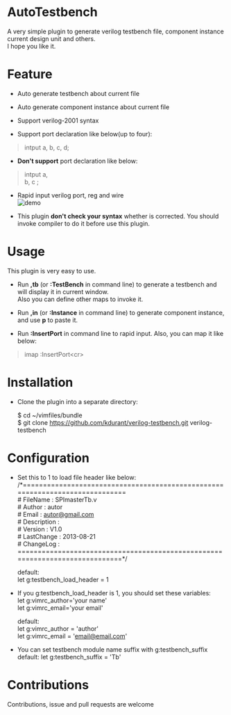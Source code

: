 # AutoTestbench  
A very simple plugin to generate verilog testbench file, component instance current design unit and others.   
I hope you like it.

# Feature  
* Auto generate testbench about current file  

* Auto generate component instance about current file

* Support verilog-2001 syntax

* Support port declaration like below(up to four):   
>intput      a, b, c, d;  

* **Don't support** port declaration like below:  
>intput      a,  
> b, c ;  

* Rapid input verilog port, reg and wire  
  ![demo](https://f.cloud.github.com/assets/2704364/1078773/9e416ede-1533-11e3-8a98-4f5ddfdf0dd6.gif)

* This plugin **don't check your syntax** whether is corrected. You should 
invoke compiler to do it before use this plugin.

# Usage
This plugin is very easy to use.  
* Run **,tb** (or **:TestBench** in command line) to generate a testbench and will display it in current window.  
Also you can define other maps to invoke it.  

* Run **,in** (or **:Instance** in command line) to generate component instance, and use **p** to paste it.  

* Run **:InsertPort** in command line to rapid input. Also, you can map it like below:  
> imap   <M-i>   :InsertPort<cr\>

# Installation  
* Clone the plugin into a separate directory:  

    $ cd ~/vimfiles/bundle    
    $ git clone https://github.com/kdurant/verilog-testbench.git  verilog-testbench    

# Configuration  
* Set this to 1 to load file header like below:  
    /\*=============================================================================  
    \# FileName    : SPImasterTb.v  
    \# Author      : autor  
    \# Email       : autor@gmail.com  
    \# Description :    
    \# Version     : V1.0  
    \# LastChange  : 2013-08-21  
    \# ChangeLog   :  
    \=============================================================================*/  
  
    default:  
    let g:testbench_load_header = 1  
* If you g:testbench_load_header is 1, you should set these variables:  
    let g:vimrc_author='your name'    
    let g:vimrc_email='your email'    

    default:  
    let g:vimrc_author = 'author'  
    let g:vimrc_email  = 'email@email.com'  
* You can set testbench module name suffix with g:testbench_suffix
    default:
    let g:testbench_suffix = 'Tb'

# Contributions
Contributions, issue and pull requests are welcome  
